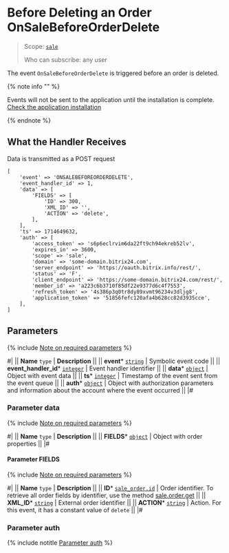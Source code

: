 # Before Deleting an Order OnSaleBeforeOrderDelete

> Scope: [`sale`](../../scopes/permissions.md) 
>
> Who can subscribe: any user

The event `OnSaleBeforeOrderDelete` is triggered before an order is deleted.

{% note info "" %}

Events will not be sent to the application until the installation is complete. [Check the application installation](../../../settings/app-installation/installation-finish.md)

{% endnote %}

## What the Handler Receives

Data is transmitted as a POST request

```
[
    'event' => 'ONSALEBEFOREORDERDELETE',
    'event_handler_id' => 1,
    'data' => [
        'FIELDS' => [
            'ID' => 300,
            'XML_ID' => '',
            'ACTION' => 'delete',
        ],
    ],
    'ts' => 1714649632,
    'auth' => [
        'access_token' => 's6p6eclrvim6da22ft9ch94ekreb52lv',
        'expires_in' => 3600,
        'scope' => 'sale',
        'domain' => 'some-domain.bitrix24.com',
        'server_endpoint' => 'https://oauth.bitrix.info/rest/',
        'status' => 'F',
        'client_endpoint' => 'https://some-domain.bitrix24.com/rest/',
        'member_id' => 'a223c6b3710f85df22e9377d6c4f7553',
        'refresh_token' => '4s386p3q0tr8dy89xvmt96234v3dljg8',
        'application_token' => '51856fefc120afa4b628cc82d3935cce',
    ],
]
```

## Parameters

{% include [Note on required parameters](../../../_includes/required.md) %}

#|
|| **Name**
`type` | **Description** ||
|| **event***
[`string`](../../data-types.md) | Symbolic event code ||
|| **event_handler_id***
[`integer`](../../data-types.md) | Event handler identifier ||
|| **data***
[`object`](../../data-types.md) | Object with event data ||
|| **ts***
[`integer`](../../data-types.md) | Timestamp of the event sent from the event queue ||
|| **auth***
[`object`](../../data-types.md) | Object with authorization parameters and information about the account where the event occurred ||
|#

### Parameter data

{% include [Note on required parameters](../../../_includes/required.md) %}

#|
|| **Name**
`type` | **Description** ||
|| **FIELDS***
[`object`](../../data-types.md) | Object with order properties ||
|#

#### Parameter FIELDS

{% include [Note on required parameters](../../../_includes/required.md) %}

#|
|| **Name**
`type` | **Description** ||
|| **ID***
[`sale_order.id`](../data-types.md) | Order identifier. To retrieve all order fields by identifier, use the method [sale.order.get](../order/sale-order-get.md) ||
|| **XML_ID***
[`string`](../data-types.md) | External order identifier ||
|| **ACTION***
[`string`](../../data-types.md) | Action. For this event, it has a constant value of `delete` ||
|#

### Parameter auth

{% include notitle [Parameter auth](../../../_includes/auth-params-in-events.md) %}